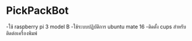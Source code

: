 # PickPackBot
-ใช้ raspberry pi 3 model B
-ใช้ระบบปฏิบัติการ ubuntu mate 16
-ติดตั้ง cups สำหรับ ติดต่อเครื่องพิมพ์


